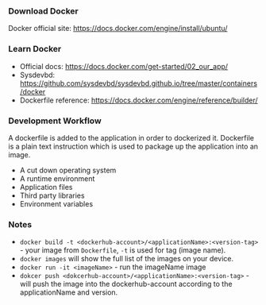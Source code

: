 ### Download Docker
Docker official site: https://docs.docker.com/engine/install/ubuntu/

### Learn Docker
* Official docs: https://docs.docker.com/get-started/02_our_app/
* Sysdevbd: https://github.com/sysdevbd/sysdevbd.github.io/tree/master/containers/docker
* Dockerfile reference: https://docs.docker.com/engine/reference/builder/

### Development Workflow
A dockerfile is added to the application in order to dockerized it. Dockerfile is a plain text instruction which is used to package up the application into an image.
* A cut down operating system
* A runtime environment
* Application files
* Third party libraries
* Environment variables

### Notes
* `docker build -t <dockerhub-account>/<applicationName>:<version-tag>` - your image from `Dockerfile`, `-t` is used for tag (image name). 
* `docker images` will show the full list of the images on your device.
* `docker run -it <imageName>` - run the imageName image
* `dokcer push <dokcerhub-account>/<applicationName>:<version-tag>` - will push the image into the dockerhub-account according to the applicationName and version.